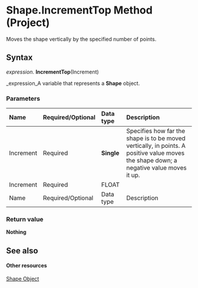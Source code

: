 
# Shape.IncrementTop Method (Project)
Moves the shape vertically by the specified number of points.

## Syntax

 _expression_. **IncrementTop**(Increment)

 _expression_A variable that represents a  **Shape** object.


### Parameters



|**Name**|**Required/Optional**|**Data type**|**Description**|
|:-----|:-----|:-----|:-----|
|Increment|Required| **Single**|Specifies how far the shape is to be moved vertically, in points. A positive value moves the shape down; a negative value moves it up.|
|Increment|Required|FLOAT||
|Name|Required/Optional|Data type|Description|

### Return value

 **Nothing**


## See also


#### Other resources


 [Shape Object](d2b32bcd-5595-a4a7-9772-feb25fd0103a.md)
